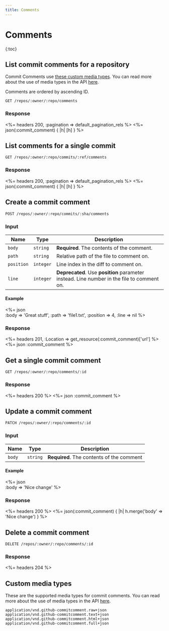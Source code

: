 ```yaml
---
title: Comments
---
```


# Comments

{:toc}

## List commit comments for a repository

Commit Comments use [these custom media types](#custom-media-types). You can
read more about the use of media types in the API [here](/v3/media/).

Comments are ordered by ascending ID.

    GET /repos/:owner/:repo/comments

### Response

<%= headers 200, :pagination => default_pagination_rels %>
<%= json(:commit_comment) { |h| [h] } %>

## List comments for a single commit

    GET /repos/:owner/:repo/commits/:ref/comments

### Response

<%= headers 200, :pagination => default_pagination_rels %>
<%= json(:commit_comment) { |h| [h] } %>

## Create a commit comment

    POST /repos/:owner/:repo/commits/:sha/comments

### Input

Name | Type | Description
-----|------|--------------
`body`|`string` | **Required**. The contents of the comment.
`path`|`string` | Relative path of the file to comment on.
`position`|`integer` | Line index in the diff to comment on.
`line`|`integer` | **Deprecated**. Use **position** parameter instead. Line number in the file to comment on.


#### Example

<%= json \
  :body      => 'Great stuff',
  :path      => 'file1.txt',
  :position  => 4,
  :line      => nil
%>

### Response

<%= headers 201, :Location => get_resource(:commit_comment)['url'] %>
<%= json :commit_comment %>

## Get a single commit comment

    GET /repos/:owner/:repo/comments/:id

### Response

<%= headers 200 %>
<%= json :commit_comment %>

## Update a commit comment

    PATCH /repos/:owner/:repo/comments/:id

### Input

Name | Type | Description
-----|------|--------------
`body`|`string` | **Required**. The contents of the comment


#### Example

<%= json \
  :body => 'Nice change'
%>

### Response

<%= headers 200 %>
<%= json(:commit_comment) { |h| h.merge('body' => 'Nice change') } %>

## Delete a commit comment

    DELETE /repos/:owner/:repo/comments/:id

### Response

<%= headers 204 %>

## Custom media types

These are the supported media types for commit comments. You can read more
about the use of media types in the API [here](/v3/media/).

    application/vnd.github-commitcomment.raw+json
    application/vnd.github-commitcomment.text+json
    application/vnd.github-commitcomment.html+json
    application/vnd.github-commitcomment.full+json
